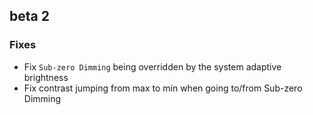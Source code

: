 ## beta 2

### Fixes

* Fix `Sub-zero Dimming` being overridden by the system adaptive brightness
* Fix contrast jumping from max to min when going to/from Sub-zero Dimming
